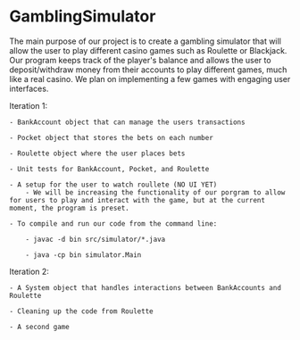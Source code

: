 # GamblingSimulator

The main purpose of our project is to create a gambling simulator that will allow the user to play different casino games such as Roulette or Blackjack. Our program keeps track of the player's balance and allows the user to deposit/withdraw money from their accounts to play different games, much like a real casino. We plan on implementing a few games with engaging user interfaces.

Iteration 1:

	- BankAccount object that can manage the users transactions
	
	- Pocket object that stores the bets on each number
	
	- Roulette object where the user places bets
	
	- Unit tests for BankAccount, Pocket, and Roulette
	
	- A setup for the user to watch roullete (NO UI YET)
		- We will be increasing the functionality of our porgram to allow for users to play and interact with the game, but at the current moment, the program is preset.
	
	- To compile and run our code from the command line:
	
		- javac -d bin src/simulator/*.java
		
		- java -cp bin simulator.Main
	
	
Iteration 2:

	- A System object that handles interactions between BankAccounts and Roulette
	
	- Cleaning up the code from Roulette
	
	- A second game
